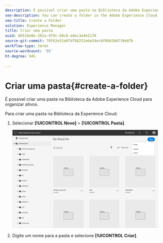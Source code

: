 ```yaml
---
description: É possível criar uma pasta na Biblioteca da Adobe Experience Cloud para organizar ativos.
seo-description: You can create a folder in the Adobe Experience Cloud Library to organize assets.
seo-title: Create a Folder
solution: Experience Manager
title: Criar uma pasta
uuid: 6651be0e-262a-4f9c-b0c6-adec3a4e2178
source-git-commit: 78f62e51e07df88252e6e54ec8f0b620d739e07b
workflow-type: tm+mt
source-wordcount: '55'
ht-degree: 94%

---
```



# Criar uma pasta{#create-a-folder}

É possível criar uma pasta na Biblioteca da Adobe Experience Cloud para organizar ativos.

Para criar uma pasta na Biblioteca da Experience Cloud:

1. Selecionar **[!UICONTROL Novo]** > **[!UICONTROL Pasta]**.

   ![](assets/library_new_folder_upload.png)

1. Digite um nome para a pasta e selecione **[!UICONTROL Criar]**.


